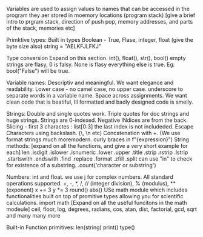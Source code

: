 Variables are used to assign values to names that can be accessed in the program
they aer stored in moemory locations (program stack) [give a brief intro to prgram stack, direction of push pop, memory addresses, and parts of the stack, memories etc]


Primktive types:
Built in types
Boolean - True, Flase, 
integer, float (give the byte size also)
string = "AELKFJLFKJ"

Type conversion
Expand on this section.
int(), float(), str(), bool()
empty strings are flasy, 0 is falsy. None is flasy everything else is true. Eg: bool("False") will be true.

Variable names:
Descriptiv and meaningful. We want elegance and readability.
Lower case - no camel case, no upper case.
underscore to separate words in a variable name.
Space across assignments.
We want clean code that is beatiful, Ill formatted and badly designed code is smelly.


Strings:
Double and single quotes work.
Triple quotes for doc strings and huge strings.
Strings are 0-indexed.
Negative INdices are from the back.
Slicing - first 3 charactes : list[0:3] the last index is not includeded.
Escape Characters using backslash. (\\, \n etc)
Concatenation with +. (We use format strings much moremodern. curly braces in f"{expression}")
String methods: [expand on all the functions, and give a very short example for each]
len
.isdigit
.islower
.isnumeric
.lower
.upper
.title
.strip
.rstrip
.lstrip
.startswith
.endswith
.find
.replace
.format
.zfill
.split
can use "in" to check for existence of a substring.
.count('character or substring')


Numbers:
int and float.
we use j for complex numbers.
All standard operations supported. +, -, *, /, // (integer division), % (modulus), ** (exponent)
x += 3
y *= 3
round()
abs()
USe math module which includes functionalities built on top of promitive types allowing you for scientific calculations.
import math
[Expand on all the useful funcitons in the math modeule]
ceil, floor, log, degrees, radians, cos, atan, dist, factorial, gcd, sqrt and many many more

Built-in Function primitives:
len(string)
print()
type() 
